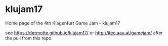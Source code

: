 # klujam17
Home page of the 4th Klagenfurt Game Jam - klujam17

see https://dermotte.github.io/klujam17/ or http://itec.aau.at/gamejam/ after the pull from this repo.
